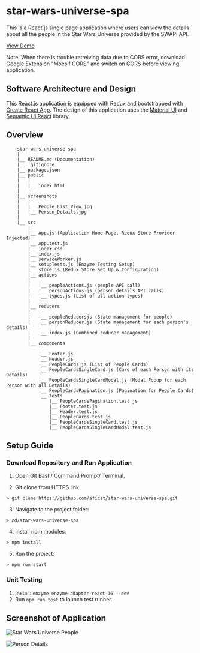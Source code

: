 # star-wars-universe-spa

This is a React.js single page application where users can view the details about all the people in the Star Wars Universe provided by the SWAPI API.

[View Demo](https://aficat.github.io/star-wars-universe-spa/)

Note: When there is trouble retreiving data due to CORS error, download Google Extension "Moesif CORS" and switch on CORS before viewing application.

## Software Architecture and Design
This React.js application is equipped with Redux and bootstrapped with [Create React App](https://github.com/facebook/create-react-app). The design of this application uses the [Material UI](https://material-ui.com/) and [Semantic UI React](https://react.semantic-ui.com/) library.

## Overview

        star-wars-universe-spa
        |        
        |__ README.md (Documentation)
        |__ .gitignore
        |__ package.json
        |__ public
        |   |        
        |   |__ index.html
        |
        |__ screenshots
        |   |        
        |   |__ People_List_View.jpg
        |   |__ Person_Details.jpg
        |
        |__ src 
            |   
            |__ App.js (Application Home Page, Redux Store Provider Injected)
            |__ App.test.js
            |__ index.css 
            |__ index.js
            |__ serviceWorker.js
            |__ setupTests.js (Enzyme Testing Setup)
            |__ store.js (Redux Store Set Up & Configuration)
            |__ actions
            |   |
            |   |__ peopleActions.js (people API call)
            |   |__ personActions.js (person details API calls)
            |   |__ types.js (List of all action types)
            |   
            |__ reducers
            |   |
            |   |__ peopleReducersjs (State management for people)
            |   |__ personReducer.js (State management for each person's details)
            |   |__ index.js (Combined reducer management)
            |
            |__ components 
                |
                |__ Footer.js
                |__ Header.js
                |__ PeopleCards.js (List of People Cards)
                |__ PeopleCardsSingleCard.js (Card of each Person with its Details)
                |__ PeopleCardsSingleCardModal.js (Modal Popup for each Person with all Details)
                |__ PeopleCardsPagination.js (Pagination for People Cards)
                |__ tests
                    |__ PeopleCardsPagination.test.js
                    |__ Footer.test.js
                    |__ Header.test.js
                    |__ PeopleCards.test.js
                    |__ PeopleCardsSingleCard.test.js
                    |__ PeopleCardsSingleCardModal.test.js

## Setup Guide

### Download Repository and Run Application
1. Open Git Bash/ Command Prompt/ Terminal.

2. Git clone from HTTPS link.
```
> git clone https://github.com/aficat/star-wars-universe-spa.git
```
3. Navigate to the project folder:
```
> cd/star-wars-universe-spa
```
4. Install npm modules:
```
> npm install
```
5. Run the project:
```
> npm run start
```

### Unit Testing
1. Install: `enzyme enzyme-adapter-react-16 --dev`
2. Run `npm run test` to launch test runner.

## Screenshot of Application

![Star Wars Universe People](https://i.pinimg.com/originals/30/ae/a3/30aea3c30220b838eb4af36fa1f42e94.png)

![Person Details](https://i.pinimg.com/originals/b0/eb/a0/b0eba0ce949dac12593f84ed1b80efcd.png)